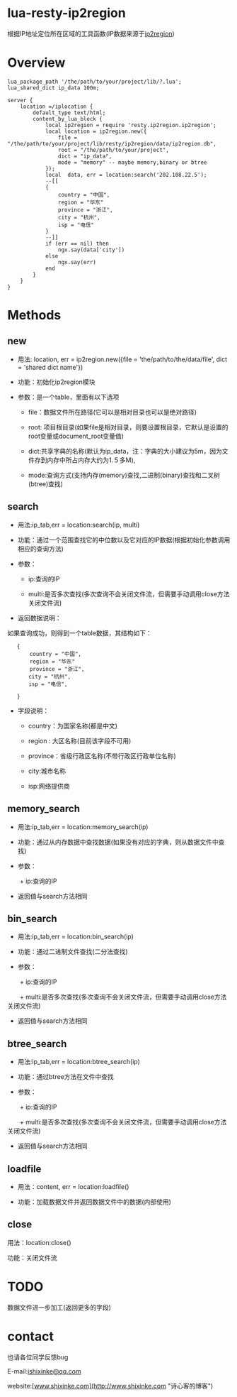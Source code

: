 # lua-resty-ip2region

根据IP地址定位所在区域的工具函数(IP数据来源于[ip2region](https://github.com/lionsoul2014/ip2region))

# Overview



    lua_package_path '/the/path/to/your/project/lib/?.lua';
	lua_shared_dict ip_data 100m;

	server {
		location =/iplocation {
			default_type text/html;
			content_by_lua_block {
				local ip2region = require 'resty.ip2region.ip2region';
				local location = ip2region.new({
				    file = "/the/path/to/your/project/lib/resty/ip2region/data/ip2region.db",
				    root = "/the/path/to/your/project",
				    dict = "ip_data",
				    mode = "memory" -- maybe memory,binary or btree
				});
                local  data, err = location:search('202.108.22.5');
				--[[
                {
					country = "中国",
					region = "华东"
					province = "浙江", 
					city = "杭州", 
					isp = "电信"
                }
                --]]
			    if (err == nil) then
			        ngx.say(data['city'])
                else
                    ngx.say(err)
                end
			}
		}
	}


# Methods

## new

* 用法: location, err = ip2region.new({file = 'the/path/to/the/data/file', dict = 'shared dict name'})

* 功能：初始化ip2region模块

* 参数：是一个table，里面有以下选项
     
   + file：数据文件所在路径(它可以是相对目录也可以是绝对路径)

   + root: 项目根目录(如果file是相对目录，则要设置根目录，它默认是设置的root变量或document_root变量值)

   + dict:共享字典的名称(默认为ip_data，注：字典的大小建议为5m，因为文件存到内存中所占内存大约为1.５多M),
   
   + mode:查询方式(支持内存(memory)查找,二进制(binary)查找和二叉树(btree)查找)

## search

* 用法:ip_tab,err = location:search(ip, multi)

* 功能：通过一个范围查找它的中位数以及它对应的IP数据(根据初始化参数调用相应的查询方法)

* 参数：
     
   + ip:查询的IP

   + multi:是否多次查找(多次查询不会关闭文件流，但需要手动调用close方法关闭文件流)
   
* 返回数据说明：
   
如果查询成功，则得到一个table数据，其结构如下：
   
       {
           country = "中国",
           region = "华东"
           province = "浙江",
       	　 city = "杭州",
       	　 isp = "电信",
      
       }
   
* 字段说明：
   
  
   + country：为国家名称(都是中文)
   
   + region : 大区名称(目前该字段不可用)
  
   + province：省级行政区名称(不带行政区行政单位名称)
   
   + city:城市名称
   
   + isp:网络提供商
   

## memory_search

* 用法:ip_tab,err = location:memory_search(ip)

* 功能：通过从内存数据中查找数据(如果没有对应的字典，则从数据文件中查找)

* 参数：

　　+ ip:查询的IP


* 返回值与search方法相同

## bin_search

* 用法:ip_tab,err = location:bin_search(ip)

* 功能：通过二进制文件查找(二分法查找)

* 参数：

　　+ ip:查询的IP

　　+ multi:是否多次查找(多次查询不会关闭文件流，但需要手动调用close方法关闭文件流)

* 返回值与search方法相同

## btree_search

* 用法:ip_tab,err = location:btree_search(ip)

* 功能：通过btree方法在文件中查找

* 参数：

　　+ ip:查询的IP

　　+ multi:是否多次查找(多次查询不会关闭文件流，但需要手动调用close方法关闭文件流)

* 返回值与search方法相同


## loadfile

* 用法：content, err = location:loadfile()

* 功能：加载数据文件并返回数据文件中的数据(内部使用)

## close

用法：location:close()

功能：关闭文件流



# TODO

数据文件进一步加工(返回更多的字段)

# contact

也请各位同学反馈bug

E-mail:ishixinke@qq.com

website:[www.shixinke.com](http://www.shixinke.com "诗心客的博客")
